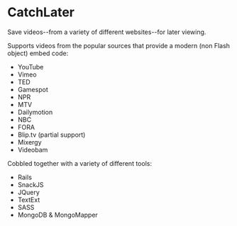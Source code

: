 # CatchLater

Save videos--from a variety of different websites--for later viewing.

Supports videos from the popular sources that provide a modern (non Flash object) embed code:

* YouTube
* Vimeo
* TED
* Gamespot
* NPR
* MTV
* Dailymotion
* NBC
* FORA
* Blip.tv (partial support)
* Mixergy
* Videobam

Cobbled together with a variety of different tools:

* Rails
* SnackJS
* JQuery
* TextExt
* SASS
* MongoDB & MongoMapper
